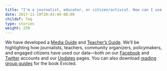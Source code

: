 ```yaml
---
title: "I'm a journalist, educator, or citizen/activist. How can I use your tools to find stories in the data, and educate people about eviction?"
date: 2017-11-19T20:43:49-08:00
childof: faq
type: stories
weight: 250
---
```

We have developed a <a href="/updates/media/media-guide/">Media Guide</a> and <a href="/updates/blog/eviction-lab-teacher-guide/">Teacher’s Guide</a>. We’ll be highlighting how journalists, teachers, community organizers, policymakers, and engaged citizens have used our data—both on our <a href="https://www.facebook.com/evictionlab/" target="_blank">Facebook</a> and <a href="https://twitter.com/evictionlab" target="_blank">Twitter</a> accounts and our <a href="/updates">Updates</a> pages. You can also download <a href="http://www.evictedbook.com/reading-group-guides" target="_blank">reading group guides</a> for the book <span class="ital">Evicted</span>. 

